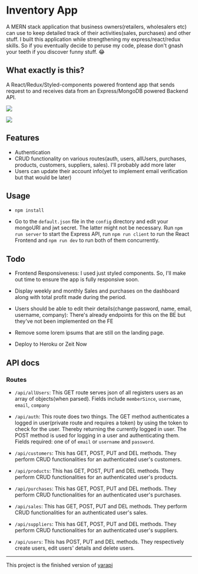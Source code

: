 # Inventory App

A MERN stack application that business owners(retailers, wholesalers etc) can use to keep detailed track of their activities(sales, purchases) and other stuff. I built this application while strengthening my express/react/redux skills. So if you eventually decide to peruse my code, please don't gnash your teeth if you discover funny stuff. 😂

<!-- Add other stuff here later -->

## What exactly is this?

A React/Redux/Styled-components powered frontend app that sends request to and receives data from an Express/MongoDB powered Backend API.
<!-- Explain further -->

![](https://res.cloudinary.com/djksghat4/image/upload/v1580556822/inventory-app/fotia2.png)

![](https://res.cloudinary.com/djksghat4/image/upload/v1580556822/inventory-app/fotia.png)

## Features

- Authentication
- CRUD functionality on various routes(auth, users, allUsers, purchases, products, customers, suppliers, sales). I'll probably add more later
- Users can update their account info(yet to implement email verification but that would be later)

<!-- Add other features -->

## Usage

- `npm install`

- Go to the `default.json` file in the `config` directory and edit your mongoURI and jwt secret. The latter might not be necessary. Run `npm run server` to start the Express API, run `npm run client` to run the React Frontend and `npm run dev` to run both of them concurrently.

## Todo

- Frontend Responsiveness: I used just styled components. So, I'll make out time to ensure the app is fully responsive soon.

- Display weekly and monthly Sales and purchases on the dashboard along with total profit made during the period.

- Users should be able to edit their details(change password, name, email, username, company): There's already endpoints for this on the BE but they've not been implemented on the FE

- Remove some lorem ipsums that are still on the landing page.

- Deploy to Heroku or Zeit Now

## API docs

### Routes

- `/api/allUsers`: This GET route serves json of all registers users as an array of objects(when parsed). Fields include `memberSince`, `username`, `email`, `company`

- `/api/auth`: This route does two things. The GET method authenticates a logged in user(private route and requires a token) by using the token to check for the user. Thereby returning the currently logged in user. The POST method is used for logging in a user and authenticating them. Fields required: one of of `email` or `username` and `password`.

- `/api/customers`: This has GET, POST, PUT and DEL methods. They perform CRUD functionalities for an authenticated user's customers.

- `/api/products`: This has GET, POST, PUT and DEL methods. They perform CRUD functionalities for an authenticated user's products.

- `/api/purchases`: This has GET, POST, PUT and DEL methods. They perform CRUD functionalities for an authenticated user's purchases.

- `/api/sales`: This has GET, POST, PUT and DEL methods. They perform CRUD functionalities for an authenticated user's sales.

- `/api/suppliers`: This has GET, POST, PUT and DEL methods. They perform CRUD functionalities for an authenticated user's suppliers.

- `/api/users`: This has POST, PUT and DEL methods. They respectively create users, edit users' details and delete users.

-----------------

This project is the finished version of [yarapi](https://github.com/Eronmmer/yarapi)

